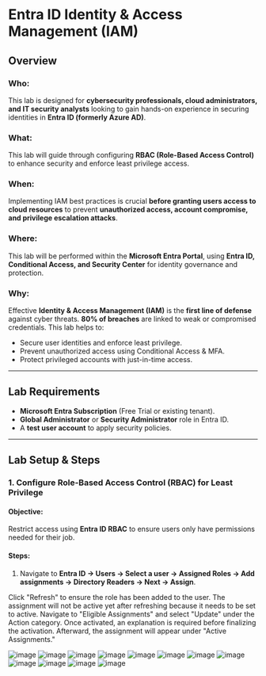 # Entra ID Identity & Access Management (IAM)

## Overview

### Who:
This lab is designed for **cybersecurity professionals, cloud administrators, and IT security analysts** looking to gain hands-on experience in securing identities in **Entra ID (formerly Azure AD)**.

### What:
This lab will guide through configuring **RBAC (Role-Based Access Control)** to enhance security and enforce least privilege access.

### When:
Implementing IAM best practices is crucial **before granting users access to cloud resources** to prevent **unauthorized access, account compromise, and privilege escalation attacks**.

### Where:
This lab will be performed within the **Microsoft Entra Portal**, using **Entra ID, Conditional Access, and Security Center** for identity governance and protection.

### Why:
Effective **Identity & Access Management (IAM)** is the **first line of defense** against cyber threats. **80% of breaches** are linked to weak or compromised credentials. This lab helps to:
- Secure user identities and enforce least privilege.
- Prevent unauthorized access using Conditional Access & MFA.
- Protect privileged accounts with just-in-time access.

---

## Lab Requirements
- **Microsoft Entra Subscription** (Free Trial or existing tenant).
- **Global Administrator** or **Security Administrator** role in Entra ID.
- A **test user account** to apply security policies.

---

## Lab Setup & Steps

### 1. Configure Role-Based Access Control (RBAC) for Least Privilege
#### Objective:
Restrict access using **Entra ID RBAC** to ensure users only have permissions needed for their job.

#### Steps:
1. Navigate to **Entra ID → Users → Select a user → Assigned Roles → Add assignments → Directory Readers → Next → Assign**.
   
Click "Refresh" to ensure the role has been added to the user. The assignment will not be active yet after refreshing because it needs to be set to active. Navigate to "Eligible Assignments" and select "Update" under the Action category. Once activated, an explanation is required before finalizing the activation. Afterward, the assignment will appear under "Active Assignments."

![image](https://github.com/user-attachments/assets/d674c4bc-287a-4f93-9e55-29c2d2ab3ddd)
![image](https://github.com/user-attachments/assets/c3246afc-bb4d-404c-9e7a-1261dfe8bf79)
![image](https://github.com/user-attachments/assets/fc4438b5-2d57-47c8-92c5-ee1f7d193a0a)
![image](https://github.com/user-attachments/assets/cf960905-7996-4dac-b763-5b26cb267f53)
![image](https://github.com/user-attachments/assets/82619357-7105-4610-9c32-d65d56b9f359)
![image](https://github.com/user-attachments/assets/81bba641-834c-4456-b899-7ba6b9f2c82f)
![image](https://github.com/user-attachments/assets/b0161d61-c9d6-4f96-aebe-d6e76101f319)
![image](https://github.com/user-attachments/assets/6bb04aa2-176d-4a03-82f9-57cb4de85779)
![image](https://github.com/user-attachments/assets/ea96b7e9-2843-4588-b503-19a45ac640f2)
![image](https://github.com/user-attachments/assets/41fbb903-bb1c-4d64-b09e-119dea30034e)
![image](https://github.com/user-attachments/assets/e4a83f9f-8f12-40f3-8fee-254eadbb1ae7)
![image](https://github.com/user-attachments/assets/27dca87f-01b0-4042-ad33-b58b596800da)




